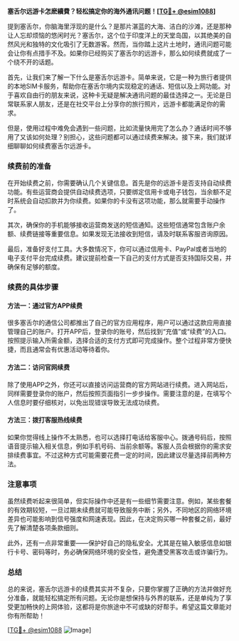 **塞舌尔远游卡怎麽續費？轻松搞定你的海外通讯问题！[[TG💪+ @esim1088](https://t.me/s/esim1088)]**

提到塞舌尔，你脑海里浮现的是什么？是那片湛蓝的大海、洁白的沙滩，还是那种让人忘却烦恼的悠闲时光？塞舌尔，这个位于印度洋上的天堂岛国，以其绝美的自然风光和独特的文化吸引了无数游客。然而，当你踏上这片土地时，通讯问题可能会让你有点措手不及。如果你已经购买了塞舌尔的远游卡，那么如何续费就成了一个绕不开的话题。

首先，让我们来了解一下什么是塞舌尔远游卡。简单来说，它是一种为旅行者提供的本地SIM卡服务，帮助你在塞舌尔境内实现稳定的通话、短信以及上网功能。对于喜欢自由行的朋友来说，这种卡无疑是解决通讯问题的最佳选择之一。无论是日常联系家人朋友，还是在社交平台上分享你的旅行照片，远游卡都能满足你的需求。

但是，使用过程中难免会遇到一些问题，比如流量快用完了怎么办？通话时间不够用了又该如何处理？别担心，这些问题都可以通过续费来解决。接下来，我们就详细聊聊如何续费塞舌尔远游卡。

### 续费前的准备

在开始续费之前，你需要确认几个关键信息。首先是你的远游卡是否支持自动续费功能。有些运营商会提供自动续费选项，只要绑定信用卡或电子钱包，当余额不足时系统会自动扣款并为你续费。如果你的卡没有这项功能，那么就需要手动操作了。

其次，确保你的手机能够接收运营商发送的短信通知。这些短信通常包含账户余额、续费链接等重要信息。如果发现无法接收到短信，请及时联系客服咨询原因。

最后，准备好支付工具。大多数情况下，你可以通过信用卡、PayPal或者当地的电子支付平台完成续费。建议提前检查一下自己的支付方式是否支持国际交易，并确保有足够的额度。

### 续费的具体步骤

#### 方法一：通过官方APP续费

很多塞舌尔的通信公司都推出了自己的官方应用程序，用户可以通过这款应用直接管理自己的账户。打开APP后，登录你的账号，然后找到“充值”或“续费”的入口。按照提示输入所需金额，选择合适的支付方式即可完成操作。整个过程非常方便快捷，而且通常会有优惠活动等待着你。

#### 方法二：访问官网续费

除了使用APP之外，你还可以直接访问运营商的官方网站进行续费。进入网站后，同样需要登录你的账户，然后按照页面指引一步步操作。需要注意的是，在填写个人信息时要仔细核对，以免出现错误导致无法成功续费。

#### 方法三：拨打客服热线续费

如果你觉得线上操作不太熟悉，也可以选择打电话给客服中心。拨通号码后，按照语音提示输入相关信息，例如手机号码、当前余额等。客服人员会根据你的需求安排续费事宜。不过这种方式可能需要花费一定的时间，因此建议尽量选择前两种方法。

### 注意事项

虽然续费听起来很简单，但实际操作中还是有一些细节需要注意。例如，某些套餐的有效期较短，一旦过期未续费就可能导致服务中断；另外，不同地区的网络环境差异也可能影响到信号强度和网速表现。因此，在决定购买哪一种套餐之前，最好先了解清楚各项条款细则。

此外，还有一点非常重要——保护好自己的隐私安全。尤其是在输入敏感信息如银行卡号、密码等时，务必确保网络环境的安全性，避免遭受黑客攻击或诈骗行为。

### 总结

总的来说，塞舌尔远游卡的续费其实并不复杂，只要你掌握了正确的方法并做好充分准备，就能轻松搞定所有问题。无论你是想保持与外界的联系，还是单纯为了享受更加畅快的上网体验，这都将是你旅途中不可或缺的好帮手。希望这篇文章能对你有所帮助！

[[TG💪+ @esim1088](https://t.me/s/esim1088) ![Image](https://i.postimg.cc/4NQfJmqS/Snipaste-2025-05-13-00-14-12.png)]